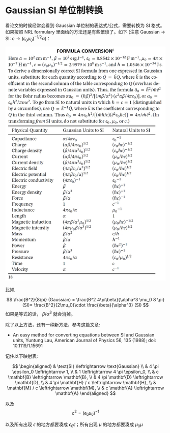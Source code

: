 # Gaussian SI 单位制转换

看论文的时候经常会看到 Gaussian 单位制的表达式/公式，需要转换为 SI 格式。如果按照 NRL formulary 里面给的方法还是有些繁琐了。如下 (注意 Gaussian $\rightarrow$ SI: $c \rightarrow (\epsilon_0\mu_0)^{-1/2}\alpha$)：

![输入图片说明](https://github.com/ymma98/picx-images-hosting/raw/master/20241021/image.6m3w9oju91.webp)

比如,
 
$$
\frac{B^2}{8\pi} (Gaussian) = \frac{B^2 4\pi\beta}{\alpha^3 \mu_0 8 \pi} (SI)= \frac{B^2}{2\mu_0}\cdot \frac{\beta}{\alpha^3} (SI)
$$
如果是等式的话， $\beta/\alpha^3$ 就会消掉。

除了以上方法，还有一种新方法，参考这篇文章:
* An easy method for converting equations between SI and Gaussian units, Yuntung Lau, American Journal of Physics 56, 135 (1988); doi: 10.1119/1.15691

记住以下映射表:

$$
\begin{aligned}
& \text{SI} \leftrightarrow \text{Gaussian} \\
& 4 \pi \epsilon_0 \leftrightarrow 1, \\
& 1 \leftrightarrow 4 \pi \epsilon_0, \\
& c \mathbf{B} \leftrightarrow \mathbf{B}, \\
& 4 \pi \mathbf{D} \leftrightarrow \mathbf{D}, \\
& 4 \pi \mathbf{H} / c \leftrightarrow \mathbf{H}, \\
& \mathbf{M} / c \leftrightarrow \mathbf{M}, \\
& c \mathbf{A} \leftrightarrow  \mathbf{A}
\end{aligned}
$$

以及
$$
c^2=\left(\epsilon_0 \mu_0\right)^{-1}
$$

以及所有出现 $\epsilon$ 的地方都要凑成 $\epsilon_0 \epsilon$；所有出现 $\mu$ 的地方都要凑成 $\mu_0 \mu$

<!--stackedit_data:
eyJoaXN0b3J5IjpbLTE2OTc4NTUxNDMsNjc3NDAzODYsMjAzMz
g4NzI4NiwxNjU3ODA2MTE3LDE2ODI3NzU4OTEsMjExMzkyMDg2
OF19
-->